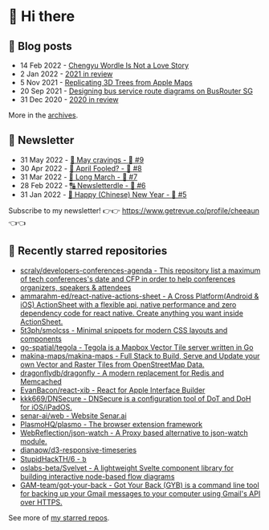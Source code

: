 # 👋 Hi there

## 📝 Blog posts

<!-- feed start -->
- 14 Feb 2022 - [Chengyu Wordle Is Not a Love Story](https://cheeaun.com/blog/2022/02/chengyu-wordle-is-not-a-love-story/)
- 2 Jan 2022 - [2021 in review](https://cheeaun.com/blog/2022/01/2021-in-review/)
- 5 Nov 2021 - [Replicating 3D Trees from Apple Maps](https://cheeaun.com/blog/2021/11/replicating-3d-trees-apple-maps/)
- 20 Sep 2021 - [Designing bus service route diagrams on BusRouter SG](https://cheeaun.com/blog/2021/09/bus-service-route-diagrams-busrouter-sg/)
- 31 Dec 2020 - [2020 in review](https://cheeaun.com/blog/2020/12/2020-in-review/)
<!-- feed end -->

More in the [archives](https://cheeaun.com/blog/archives/).

## 📰 Newsletter

<!-- newsletter start -->
- 31 May 2022 - [🍜 May cravings - 🥫 #9](https://www.getrevue.co/profile/cheeaun/issues/may-cravings-9-1158473)
- 30 Apr 2022 - [🤔 April Fooled? - 🥫 #8](https://www.getrevue.co/profile/cheeaun/issues/april-fooled-8-1112032)
- 31 Mar 2022 - [🚶 Long March - 🥫 #7](https://www.getrevue.co/profile/cheeaun/issues/long-march-7-1061697)
- 28 Feb 2022 - [🔠 Newsletterdle - 🥫 #6](https://www.getrevue.co/profile/cheeaun/issues/newsletterdle-6-1014288)
- 31 Jan 2022 - [🧧 Happy (Chinese) New Year - 🥫 #5](https://www.getrevue.co/profile/cheeaun/issues/happy-chinese-new-year-5-963222)
<!-- newsletter end -->

Subscribe to my newsletter! 👉👉 https://www.getrevue.co/profile/cheeaun 👈👈

## 🌟 Recently starred repositories

<!-- starred repos start -->
- [scraly/developers-conferences-agenda - This repository list a maximum of tech conferences's date and CFP in order to help conferences organizers, speakers & attendees](https://github.com/scraly/developers-conferences-agenda)
- [ammarahm-ed/react-native-actions-sheet - A Cross Platform(Android & iOS) ActionSheet with a flexible api, native performance and zero dependency code for react native. Create anything you want inside ActionSheet.](https://github.com/ammarahm-ed/react-native-actions-sheet)
- [5t3ph/smolcss - Minimal snippets for modern CSS layouts and components](https://github.com/5t3ph/smolcss)
- [go-spatial/tegola - Tegola is a Mapbox Vector Tile server written in Go](https://github.com/go-spatial/tegola)
- [makina-maps/makina-maps - Full Stack to Build, Serve and Update your own Vector and Raster Tiles from OpenStreetMap Data.](https://github.com/makina-maps/makina-maps)
- [dragonflydb/dragonfly - A modern replacement for Redis and Memcached](https://github.com/dragonflydb/dragonfly)
- [EvanBacon/react-xib - React for Apple Interface Builder](https://github.com/EvanBacon/react-xib)
- [kkk669/DNSecure - DNSecure is a configuration tool of DoT and DoH for iOS/iPadOS.](https://github.com/kkk669/DNSecure)
- [senar-ai/web - Website Senar.ai](https://github.com/senar-ai/web)
- [PlasmoHQ/plasmo - The browser extension framework](https://github.com/PlasmoHQ/plasmo)
- [WebReflection/json-watch - A Proxy based alternative to json-watch module.](https://github.com/WebReflection/json-watch)
- [dianaow/d3-responsive-timeseries](https://github.com/dianaow/d3-responsive-timeseries)
- [StupidHackTH/6 - ៦](https://github.com/StupidHackTH/6)
- [oslabs-beta/Svelvet - A lightweight Svelte component library for building interactive node-based flow diagrams](https://github.com/oslabs-beta/Svelvet)
- [GAM-team/got-your-back - Got Your Back (GYB) is a command line tool for backing up your Gmail messages to your computer using Gmail's API over HTTPS.](https://github.com/GAM-team/got-your-back)
<!-- starred repos end -->

See more of [my starred repos](https://github.com/stars/cheeaun/).